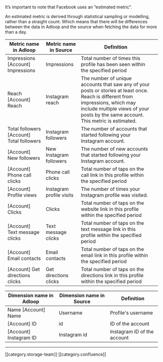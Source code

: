 It’s important to note that Facebook uses an “estimated metric”.

An estimated metric is derived through statistical sampling or modelling, rather than a straight count. Which means that there will be differences between the data in Adloop and the source when fetching the data for more than a day.





|  **Metric name in Adloop**  |  **Metric name in Source**  |  **Definition**  |  | 
|  --- |  --- |  --- |  --- | 
|  Impressions \[Account] Impressions | Impressions | Total number of times this profile has been seen within the specified period | 
|  Reach  \[Account] Reach | Instagram reach | The number of unique accounts that saw any of your posts or stories at least once. Reach is different from impressions, which may include multiple views of your posts by the same account. This metric is estimated. |  | 
|  Total followers  \[Account] Total followers | Instagram followers | The number of accounts that started following your Instagram account. |  | 
|   \[Account] New followers | New Instagram followers | The number of new accounts that started following your Instagram account. |  | 
|   \[Account] Phone call clicks | Phone call clicks | Total number of taps on the call link in this profile within the specified period |  | 
|   \[Account] Profile views | Instagram profile visits | The number of times your Instagram profile was visited. |  | 
|   \[Account] Clicks | Clicks | Total number of taps on the website link in this profile within the specified period | 
|   \[Account] Text message clicks | Text message clicks | Total number of taps on the text message link in this profile within the specified period | 
|   \[Account] Email contacts | Email contacts | Total number of taps on the email link in this profile within the specified period |  | 
|   \[Account] Get directions clicks | Get directions clicks | Total number of taps on the directions link in this profile within the specified period | 



|  **Dimension name in Adloop**  |  **Dimension name in Source**  |  **Definition**  | 
|  --- |  --- |  --- | 
|  Name   \[Account] Name | Username | Profile's username | 
|   \[Account] ID | id | ID of the account | 
|   \[Account] Instagram ID | Instagram id | Instagram ID of the account | 



*****

[[category.storage-team]] 
[[category.confluence]] 
